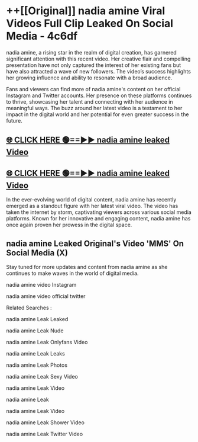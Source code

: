 # ++[[Original]] nadia amine Viral Videos Full Clip Leaked On Social Media - 4c6df<br>

nadia amine, a rising star in the realm of digital creation, has garnered significant attention with this recent video. Her creative flair and compelling presentation have not only captured the interest of her existing fans but have also attracted a wave of new followers. The video’s success highlights her growing influence and ability to resonate with a broad audience.

Fans and viewers can find more of nadia amine's content on her official Instagram and Twitter accounts. Her presence on these platforms continues to thrive, showcasing her talent and connecting with her audience in meaningful ways. The buzz around her latest video is a testament to her impact in the digital world and her potential for even greater success in the future.


## [🌐 CLICK HERE 🟢==►► nadia amine leaked Video ](https://onlyclips.site?title=nadia_amine&ref=git)

## [🌐 CLICK HERE 🟢==►► nadia amine leaked Video ](https://onlyclips.site?title=nadia_amine&ref=git)


In the ever-evolving world of digital content, nadia amine has recently emerged as a standout figure with her latest viral video. The video has taken the internet by storm, captivating viewers across various social media platforms. Known for her innovative and engaging content, nadia amine has once again proven her prowess in the digital space.



## nadia amine L𝚎aked Original's Video 'MMS' On Social Media (X)


Stay tuned for more updates and content from nadia amine as she continues to make waves in the world of digital media.

nadia amine video Instagram

nadia amine video official twitter


Related Searches :

nadia amine Leak Leaked

nadia amine Leak Nude

nadia amine Leak Onlyfans Video

nadia amine Leak Leaks

nadia amine Leak Photos

nadia amine Leak Sexy Video

nadia amine Leak Video

nadia amine Leak

nadia amine Leak Video

nadia amine Leak Shower Video

nadia amine Leak Twitter Video

